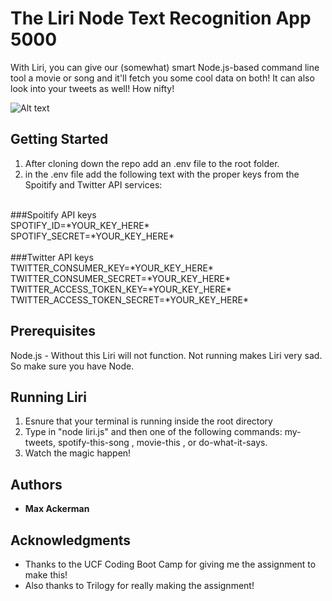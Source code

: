 # The Liri Node Text Recognition App 5000

With Liri, you can give our (somewhat) smart Node.js-based command line tool a movie or song and it'll fetch you some cool data on both! It can also look into your tweets as well! How nifty!

![Alt text](liri-app-example.gif "Example")

## Getting Started

1) After cloning down the repo add an .env file to the root folder.
2) in the .env file add the following text with the proper keys from the Spoitify and Twitter API services:<br />
<br />
###Spoitify API keys <br />
SPOTIFY_ID=*YOUR_KEY_HERE*<br />
SPOTIFY_SECRET=*YOUR_KEY_HERE*<br />
<br />
###Twitter API keys<br />
TWITTER_CONSUMER_KEY=*YOUR_KEY_HERE*<br />
TWITTER_CONSUMER_SECRET=*YOUR_KEY_HERE*<br />
TWITTER_ACCESS_TOKEN_KEY=*YOUR_KEY_HERE*<br />
TWITTER_ACCESS_TOKEN_SECRET=*YOUR_KEY_HERE*<br />

## Prerequisites

Node.js - Without this Liri will not function. Not running makes Liri very sad. So make sure you have Node.

## Running Liri

1) Esnure that your terminal is running inside the root directory
2) Type in "node liri.js" and then one of the following commands: my-tweets, spotify-this-song <song title>, movie-this <movie title>, or do-what-it-says.
3) Watch the magic happen!

## Authors

* **Max Ackerman**

## Acknowledgments

* Thanks to the UCF Coding Boot Camp for giving me the assignment to make this!
* Also thanks to Trilogy for really making the assignment!

